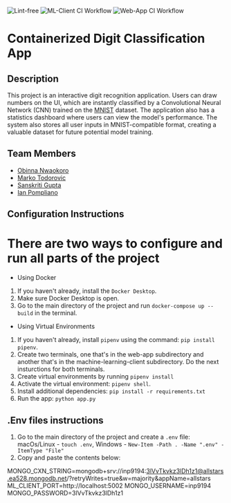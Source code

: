 ![Lint-free](https://github.com/software-students-fall2024/4-containers-all-stars-v4/actions/workflows/lint.yml/badge.svg)
![ML-Client CI Workflow](https://github.com/software-students-fall2024/4-containers-all-stars-v4/actions/workflows/ml-client.yml/badge.svg)
![Web-App CI Workflow](https://github.com/software-students-fall2024/4-containers-all-stars-v4/actions/workflows/web-app.yml/badge.svg)

# Containerized Digit Classification App

## Description

This project is an interactive digit recognition application. Users can draw numbers on the UI, which are instantly classified by a Convolutional Neural Network (CNN) trained on the [MNIST](https://en.wikipedia.org/wiki/MNIST_database) dataset. The application also has a statistics dashboard where users can view the model's performance. The system also stores all user inputs in MNIST-compatible format, creating a valuable dataset for future potential model training.

## Team Members

- [Obinna Nwaokoro](https://www.github.com/ocnwaokoro)
- [Marko Todorovic](https://github.com/mtodorovic27)
- [Sanskriti Gupta](https://github.com/sanskritig08)
- [Ian Pompliano](https://www.github.com/ianpompliano)

## Configuration Instructions

# There are two ways to configure and run all parts of the project

- Using Docker

1. If you haven't already, install the `Docker Desktop`.
2. Make sure Docker Desktop is open.
3. Go to the main directory of the project and run `docker-compose up --build` in the terminal.

- Using Virtual Environments

1. If you haven't already, install `pipenv` using the command: `pip install pipenv`.
2. Create two terminals, one that's in the web-app subdirectory and another that's in the machine-learning-client subdirectory. Do the next insturctions for both terminals.
3. Create virtual environments by running `pipenv install`
4. Activate the virtual environment: `pipenv shell`.
5. Install additional dependencies: `pip install -r requirements.txt`
6. Run the app: `python app.py`

## .Env files instructions

1. Go to the main directory of the project and create a `.env` file: macOs/Linux - `touch .env`, Windows - `New-Item -Path . -Name ".env" -ItemType "File"`
2. Copy and paste the contents below:

MONGO_CXN_STRING=mongodb+srv://inp9194:3lVvTkvkz3lDh1z1@allstars.ea528.mongodb.net/?retryWrites=true&w=majority&appName=allstars
ML_CLIENT_PORT=http://localhost:5002
MONGO_USERNAME=inp9194
MONGO_PASSWORD=3lVvTkvkz3lDh1z1


